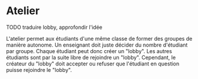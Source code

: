 #  Atelier

TODO traduire lobby, approfondir l'idée

L'atelier permet aux étudiants d'une même classe de former des groupes de manière autonome.
Un enseignant doit juste décider du nombre d'étudiant par groupe.
Chaque étudiant peut donc créer un "lobby". Les autres étudiants sont par la suite libre de rejoindre un "lobby". Cependant, le créateur du "lobby" doit accepter ou refuser que l'étudiant en question puisse rejoindre le "lobby".





